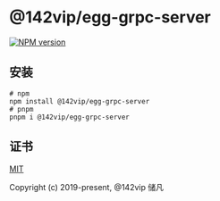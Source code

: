 # @142vip/egg-grpc-server

[![NPM version](https://img.shields.io/npm/v/@142vip/egg-grpc-server?labelColor=0b3d52&color=1da469&label=version)](https://www.npmjs.com/package/@142vip/egg-grpc-server)

## 安装

```shell
# npm
npm install @142vip/egg-grpc-server
# pnpm
pnpm i @142vip/egg-grpc-server
```

## 证书

[MIT](https://opensource.org/license/MIT)

Copyright (c) 2019-present, @142vip 储凡
